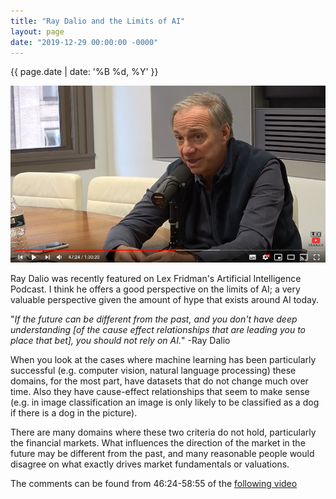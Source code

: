 ```yaml
---
title: "Ray Dalio and the Limits of AI"
layout: page
date: "2019-12-29 00:00:00 -0000"
---
```


{{ page.date | date: '%B %d, %Y' }}

<p style="text-align:center;"><img src="/assets/dalio.png" alt="Ray Dalio" href="https://www.youtube.com/watch?v=M95m2EFb7IQ&list=PLrAXtmErZgOdP_8GztsuKi9nrraNbKKp4&index=8&t=2784s"></p>

Ray Dalio was recently featured on Lex Fridman's Artificial Intelligence Podcast. I think he offers a good perspective on the limits of AI; a very valuable perspective given the amount of hype that exists around AI today.

"*If the future can be different from the past, and you don't have deep understanding [of the cause effect relationships that are leading you to place that bet], you should not rely on AI.*" -Ray Dalio

When you look at the cases where machine learning has been particularly successful (e.g. computer vision, natural language processing) these domains, for the most part, have datasets that do not change much over time. Also they have cause-effect relationships that seem to make sense (e.g. in image classification an image is only likely to be classified as a dog if there is a dog in the picture).

There are many domains where these two criteria do not hold, particularly the financial markets. What influences the direction of the market in the future may be different from the past, and many reasonable people would disagree on what exactly drives market fundamentals or valuations.

The comments can be found from 46:24-58:55 of the <a href="https://www.youtube.com/watch?v=M95m2EFb7IQ&list=PLrAXtmErZgOdP_8GztsuKi9nrraNbKKp4&index=8&t=2784s">following video</a> 
